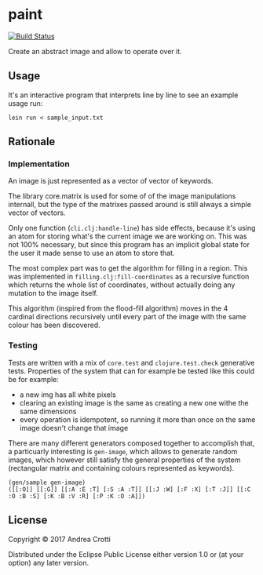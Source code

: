 # paint

[![Build Status](https://travis-ci.org/AndreaCrotti/paint.svg?branch=master)](https://travis-ci.org/AndreaCrotti/paint)

Create an abstract image and allow to operate over it.

## Usage

It's an interactive program that interprets line by line to see an example usage run:

    lein run < sample_input.txt
    
## Rationale

### Implementation

An image is just represented as a vector of vector of keywords.

The library core.matrix is used for some of of the image manipulations internall, but the type
of the matrixes passed around is still always a simple vector of vectors.

Only one function (`cli.clj:handle-line`) has side effects, because it's using an atom for storing
what's the current image we are working on.
This was not 100% necessary, but since this program has an implicit global state for the user it
made sense to use an atom to store that.

The most complex part was to get the algorithm for filling in a region.
This was implemented in `filling.clj:fill-coordinates` as a recursive function which returns
the whole list of coordinates, without actually doing any mutation to the image itself.

This algorithm (inspired from the flood-fill algorithm) moves in the 4 cardinal directions recursively
until every part of the image with the same colour has been discovered.

### Testing

Tests are written with a mix of `core.test` and `clojure.test.check` generative tests.
Properties of the system that can for example be tested like this could be for example:

- a new img has all white pixels
- clearing an existing image is the same as creating a new one withe the same dimensions
- every operation is idempotent, so running it more than once on the same image doesn't change that image

There are many different generators composed together to accomplish that, a particuarly interesting is
`gen-image`, which allows to generate random images, which however still satisfy the general properties of the
system (rectangular matrix and containing colours represented as keywords).

    (gen/sample gen-image)
    ([[:O]] [[:G]] [[:A :E :T] [:S :A :T]] [[:J :W] [:F :X] [:T :J]] [[:C :O :B :S] [:K :B :V :R] [:P :K :O :A]])

## License

Copyright © 2017 Andrea Crotti

Distributed under the Eclipse Public License either version 1.0 or (at
your option) any later version.
